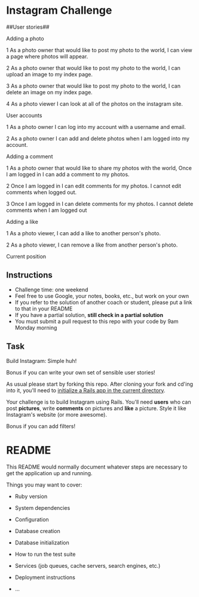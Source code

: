 Instagram Challenge
===================

##User stories##


Adding a photo

1
As a photo owner that would like to post my photo to the world,
I can view a page where photos will appear.

2
As a photo owner that would like to post my photo to the world,
I can upload an image to my index page.

3
As a photo owner that would like to post my photo to the world,
I can delete an image on my index page.

4
As a photo viewer I can look at all of the photos on the instagram site.


User accounts

1
As a photo owner I can log into my account with a username and email.

2
As a photo owner I can add and delete photos when I am logged into my account.


Adding a comment

1
As a photo owner that would like to share my photos with the world,
Once I am logged in I can add a comment to my photos.

2
Once I am logged in I can edit comments for my photos.
I cannot edit comments when logged out.

3
Once I am logged in I can delete comments for my photos.
I cannot delete comments when I am logged out


Adding a like

1
As a photo viewer, I can add a like to another person's photo.

2
As a photo viewer, I can remove a like from another person's photo.





Current position












Instructions
-------
* Challenge time: one weekend
* Feel free to use Google, your notes, books, etc., but work on your own
* If you refer to the solution of another coach or student, please put a link to that in your README
* If you have a partial solution, **still check in a partial solution**
* You must submit a pull request to this repo with your code by 9am Monday morning

Task
-----

Build Instagram: Simple huh!

Bonus if you can write your own set of sensible user stories!

As usual please start by forking this repo. After cloning your fork and cd'ing into it, you'll need to [initialize a Rails app in the current directory](http://blog.jasonmeridth.com/posts/create-rails-application-in-current-directory/).

Your challenge is to build Instagram using Rails. You'll need **users** who can post **pictures**, write **comments** on pictures and **like** a picture. Style it like Instagram's website (or more awesome).

Bonus if you can add filters!


# README

This README would normally document whatever steps are necessary to get the
application up and running.

Things you may want to cover:

* Ruby version

* System dependencies

* Configuration

* Database creation

* Database initialization

* How to run the test suite

* Services (job queues, cache servers, search engines, etc.)

* Deployment instructions

* ...
